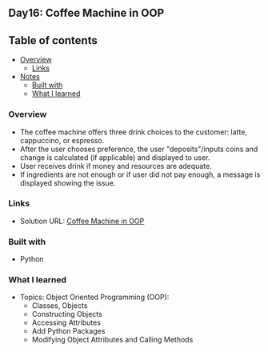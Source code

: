 ## Day16: Coffee Machine in OOP

## Table of contents

- [Overview](#overview)
  - [Links](#links)
- [Notes](#notes)
  - [Built with](#built-with)
  - [What I learned](#what-i-learned)

### Overview

  - The coffee machine offers three drink choices to the customer: latte, cappuccino, or espresso.
  - After the user chooses preference, the user "deposits"/inputs coins and change is calculated (if applicable) and displayed to user.
  - User receives drink if money and resources are adequate.
  - If ingredients are not enough or if user did not pay enough, a message is displayed showing the issue.

### Links

- Solution URL: [Coffee Machine in OOP](https://github.com/Mikerniker/100_Days_of_Python/tree/main/Day16)

### Built with

- Python

### What I learned
- Topics: Object Oriented Programming (OOP):
  - Classes, Objects
  - Constructing Objects
  - Accessing Attributes
  - Add Python Packages
  - Modifying Object Attributes and Calling Methods 
